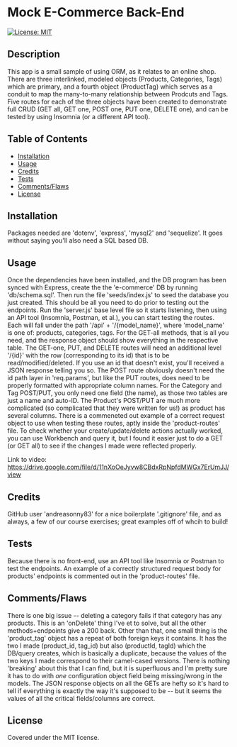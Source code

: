 # Mock E-Commerce Back-End
[![License: MIT](https://img.shields.io/badge/License-MIT-yellow.svg)](https://opensource.org/licenses/MIT)

## Description
This app is a small sample of using ORM, as it relates to an online shop. There are three interlinked, modeled objects (Products, Categories, Tags) which are primary, and a fourth object (ProductTag) which serves as a conduit to map the many-to-many relationship between Prodcuts and Tags. Five routes for each of the three objects have been created to demonstrate full CRUD (GET all, GET one, POST one, PUT one, DELETE one), and can be tested by using Insomnia (or a different API tool).

## Table of Contents

- [Installation](#installation)
- [Usage](#usage)
- [Credits](#credits)
- [Tests](#tests)
- [Comments/Flaws](#commentsflaws)
- [License](#license)

## Installation

Packages needed are 'dotenv', 'express', 'mysql2' and 'sequelize'. It goes without saying you'll also need a SQL based DB.

## Usage

Once the dependencies have been installed, and the DB program has been synced with Express, create the the 'e-commerce' DB by running 'db/schema.sql'. Then run the file 'seeds/index.js' to seed the database you just created. This should be all you need to do prior to testing out the endpoints. Run the 'server.js' base level file so it starts listening, then using an API tool (Insomnia, Postman, et al.), you can start testing the routes. Each will fall under the path '/api' + '/{model_name}', where 'model_name' is one of: products, categories, tags. For the GET-all methods, that is all you need, and the response object should show everything in the respective table. The GET-one, PUT, and DELETE routes will need an additional level '/{id}' with the row (corresponding to its id) that is to be read/modified/deleted. If you use an id that doesn't exist, you'll received a JSON response telling you so. The POST route obviously doesn't need the id path layer in 'req.params', but like the PUT routes, does need to be properly formatted with appropriate column names. For the Category and Tag POST/PUT, you only need one field (the name), as those two tables are just a name and auto-ID. The Product's POST/PUT are much more complicated (so complicated that they were written for us!) as product has several columns. There is a commeneted out example of a correct request object to use when testing these routes, aptly inside the 'product-routes' file. To check whether your create/update/delete actions actually worked, you can use Workbench and query it, but I found it easier just to do a GET (or GET all) to see if the changes I made were reflected properly.

Link to video: https://drive.google.com/file/d/11nXoOeJyvw8CBdxRpNpfdMWGx7ErUmJJ/view

## Credits

GitHub user 'andreasonny83' for a nice boilerplate '.gitignore' file, and as always, a few of our course exercises; great examples off of whcih to build!

## Tests

Because there is no front-end, use an API tool like Insomnia or Postman to test the endpoints. An example of a correctly structured request body for products' endpoints is commented out in the 'product-routes' file.

## Comments/Flaws

There is one big issue -- deleting a category fails if that category has any products. This is an 'onDelete' thing I've et to solve, but all the other methods+endpoints give a 200 back. Other than that, one small thing is the 'product_tag' object has a repeat of both foreign keys it contains. It has the two I made (product_id, tag_id) but also (productId, tagId) which the DB/query creates, which is basically a duplicate, because the values of the two keys I made correspond to their camel-cased versions. There is nothing 'breaking' about this that I can find, but it is superfluous and I'm pretty sure it has to do with _one_ configuration object field being missing/wrong in the models. The JSON response objects on all the GETs are hefty so it's hard to tell if everything is exactly the way it's supposed to be -- but it seems the values of all the critical fields/columns are correct.

## License

Covered under the MIT license.
